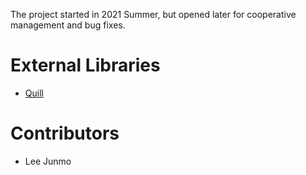 The project started in 2021 Summer, but opened later for cooperative management and bug fixes.

# External Libraries
* [Quill](https://quilljs.com/)

# Contributors
* Lee Junmo
